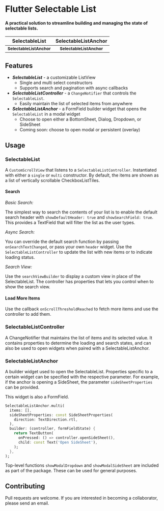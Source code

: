 # Flutter Selectable List

#### A practical solution to streamline building and managing the state of selectable lists.

| SelectableList | SelectableListAnchor |
| :---: | :---: |
| <sub><b>SelectableListAnchor</b></sub> | <sub><b>SelectableListAnchor</b></sub> |


## Features
- <b>*SelectableList*</b> - a customizable ListView
  - Single and multi select constructors
  - Supports search and pagination with async callbacks
- <b>*SelectableListController*</b> - a `ChangeNotifier` that controls the `SelectableList`.
  - Easily maintain the list of selected items from anywhere
- <b>*SelectableListAnchor*</b> - a FormField builder widget that opens the `SelectableList` in a modal widget
  - Choose to open either a BottomSheet, Dialog, Dropdown, or SideSheet
  - Coming soon: choose to open modal or persistent (overlay)


## Usage

### SelectableList
A `CustomScrollView` that listens to a `SelectableListController`. Instantiated with either a `single` or `multi` constructor. By default, the items are shown as a list of vertically scrollable CheckboxListTiles.

#### <b>Search</b>
*Basic Search:*

The simplest way to search the contents of your list is to enable the default search header with `showDefaultHeader: true` and `showSearchField: true`. This provides a TextField that will filter the list as the user types.

*Async Search:*

You can override the default search function by passing `onSearchTextChanged`, or pass your own `header` widget. Use the `SelectableListController` to update the list with new items or to indicate loading status.


*Search View:*

Use the `searchViewBuilder` to display a custom view in place of the SelectableList. The controller has properties that lets you control when to show the search view.

#### <b>Load More Items</b>
Use the callback `onScrollThresholdReached` to fetch more items and use the controller to add them.

### SelectableListController
A ChangeNotifier that maintains the list of items and its selected value. It contains properties to determine the loading and search states, and can also be used to open widgets when paired with a SelectableListAnchor.

### SelectableListAnchor
A builder widget used to open the SelectableList. Properties specific to a certain widget can be specified with the respective parameter. For example, if the anchor is opening a SideSheet, the parameter `sideSheetProperties` can be provided.

This widget is also a FormField.

```dart
SelectableListAnchor.multi(
  items: [],
  sideSheetProperties: const SideSheetProperties(
    direction: TextDirection.rtl,
  ),
  builder: (controller, formFieldState) {
    return TextButton(
      onPressed: () => controller.openSideSheet(),
      child: const Text('Open SideSheet'),
    );
  },
);
```

Top-level functions `showModalDropdown` and `showModalSideSheet` are included as part of the package. These can be used for general purposes.

## Contributing
Pull requests are welcome. If you are interested in becoming a collaborator, please send an email.


